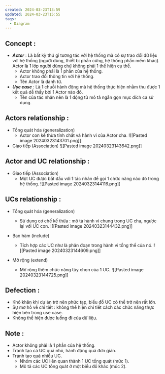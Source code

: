```yaml
---
created: 2024-03-23T13:59
updated: 2024-03-23T15:55
tags:
  - Diagram
---
```

## Concept :
- ***Actor*** : Là bất kỳ thứ gì tương tác với hệ thống mà có sự trao đổi dữ liệu với hệ thống (người dùng, thiết bị phần cứng, hệ thống phần mềm khác). Actor là 1 lớp người dùng chứ không phải 1 thể hiện cụ thể.
	- Actor không phải là 1 phần của hệ thống.
	- Actor trao đổi thông tin với hệ thống.
	- Tên Actor là danh từ.
- ***Use case*** : Là 1 chuỗi hành động mà hệ thống thực hiện nhằm thu được 1 kết quả dễ thấy bởi 1 Actor nào đó.
	- Tên của tác nhân nên là 1 động từ mô tả ngắn gọn mục đích ca sử dụng.
	

## Actors relationship :
- Tổng quát hóa (generalization) 
	- Actor con kế thừa tính chất và hành vi của Actor cha.
	![[Pasted image 20240323143701.png]]
- Giao tiếp (Association)
	![[Pasted image 20240323143642.png]]


## Actor and UC relationship :
- Giao tiếp (Association)
	- Một UC được bắt đầu với 1 tác nhân để gọi 1 chức năng nào đó trong hệ thống.
	![[Pasted image 20240323144116.png]]


## UCs relationship :
- Tổng quát hóa (generalization)
	- Sử dụng cơ chế kế thừa : mô tả hành vi chung trong UC cha, ngược lại với UC con.
	![[Pasted image 20240323144432.png]]

- Bao hàm (include) 
	- Tích hợp các UC như là phân đoạn trong hành vi tổng thể của nó.
	![[Pasted image 20240323144609.png]]

- Mở rộng (extend)
	- Mở rộng thêm chức năng tùy chọn của 1 UC.
	![[Pasted image 20240323144725.png]]


## Defection :
- Khó khăn khi dự án trở nên phức tạp, biểu đồ UC có thể trở nên rất lớn.
- Sự mơ hồ về chi tiết : không thể hiện chi tiết cách các chức năng thực hiện bên trong use case.
- Không thể hiện được luồng đi của dữ liệu.
## Note : 
- Actor không phải là 1 phần của hệ thống.
- Tránh tạo cá UC quá nhỏ, hành động quá đơn giản.
- Tránh tạo quá nhiều UC.
	- Nhóm các UC liên quan thành 1 UC tổng quát (mức 1).
	- Mô tả các UC tổng quát ở một biểu đồ khác (múc 2).
